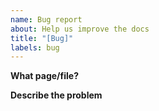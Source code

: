 ```yaml
---
name: Bug report
about: Help us improve the docs
title: "[Bug]"
labels: bug
---
```


**What page/file?**

**Describe the problem**
